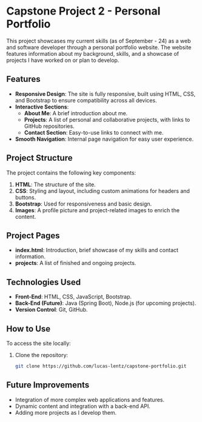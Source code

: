 # Capstone Project 2 - Personal Portfolio

This project showcases my current skills (as of September - 24) as a web and software developer through a personal portfolio website. The website features information about my background, skills, and a showcase of projects I have worked on or plan to develop.

## Features

- **Responsive Design**: The site is fully responsive, built using HTML, CSS, and Bootstrap to ensure compatibility across all devices.
- **Interactive Sections**:
    - **About Me**: A brief introduction about me.
    - **Projects**: A list of personal and collaborative projects, with links to GitHub repositories.
    - **Contact Section**: Easy-to-use links to connect with me.
- **Smooth Navigation**: Internal page navigation for easy user experience.

## Project Structure

The project contains the following key components:

1. **HTML**: The structure of the site.
2. **CSS**: Styling and layout, including custom animations for headers and buttons.
3. **Bootstrap**: Used for responsiveness and basic design.
4. **Images**: A profile picture and project-related images to enrich the content.

## Project Pages

- **index.html**: Introduction, brief showcase of my skills and contact information.
- **projects**: A list of  finished and ongoing projects.

## Technologies Used

- **Front-End**: HTML, CSS, JavaScript, Bootstrap.
- **Back-End (Future)**: Java (Spring Boot), Node.js (for upcoming projects).
- **Version Control**: Git, GitHub.

## How to Use

To access the site locally:

1. Clone the repository:
   ```bash
   git clone https://github.com/lucas-lentz/capstone-portfolio.git

## Future Improvements

- Integration of more complex web applications and features.
- Dynamic content and integration with a back-end API.
- Adding more projects as I develop them.
